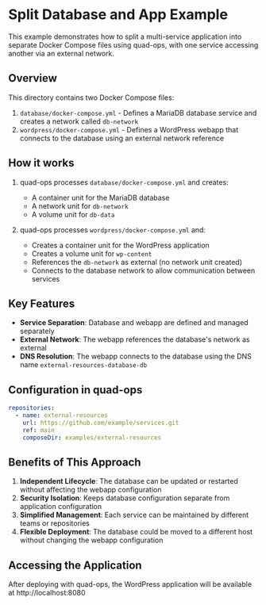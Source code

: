 # Split Database and App Example

This example demonstrates how to split a multi-service application into separate Docker Compose files using quad-ops, with one service accessing another via an external network.

## Overview

This directory contains two Docker Compose files:

1. `database/docker-compose.yml` - Defines a MariaDB database service and creates a network called `db-network`
2. `wordpress/docker-compose.yml` - Defines a WordPress webapp that connects to the database using an external network reference

## How it works

1. quad-ops processes `database/docker-compose.yml` and creates:
   - A container unit for the MariaDB database
   - A network unit for `db-network`
   - A volume unit for `db-data`

2. quad-ops processes `wordpress/docker-compose.yml` and:
   - Creates a container unit for the WordPress application
   - Creates a volume unit for `wp-content`
   - References the `db-network` as external (no network unit created)
   - Connects to the database network to allow communication between services

## Key Features

- **Service Separation**: Database and webapp are defined and managed separately
- **External Network**: The webapp references the database's network as external
- **DNS Resolution**: The webapp connects to the database using the DNS name `external-resources-database-db`

## Configuration in quad-ops

```yaml
repositories:
  - name: external-resources
    url: https://github.com/example/services.git
    ref: main
    composeDir: examples/external-resources
```

## Benefits of This Approach

1. **Independent Lifecycle**: The database can be updated or restarted without affecting the webapp configuration
2. **Security Isolation**: Keeps database configuration separate from application configuration
3. **Simplified Management**: Each service can be maintained by different teams or repositories
4. **Flexible Deployment**: The database could be moved to a different host without changing the webapp configuration

## Accessing the Application

After deploying with quad-ops, the WordPress application will be available at http://localhost:8080